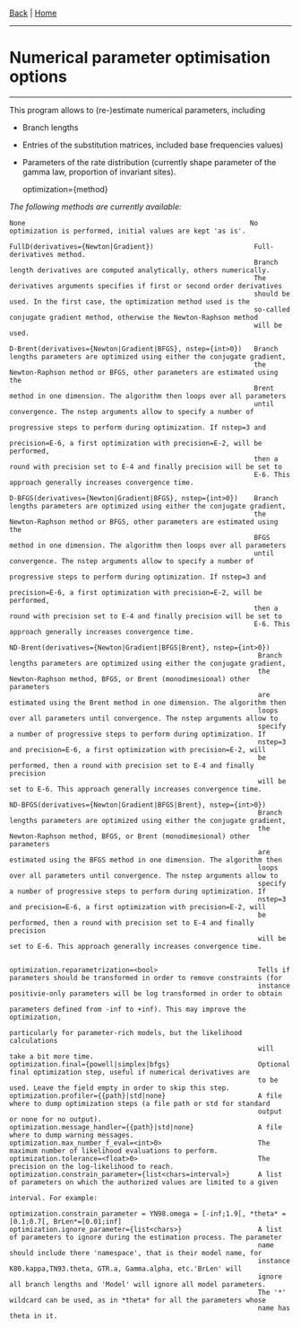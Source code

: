 [Back](../Index.md) | [Home](../../ProPIP-Progressive-Multiple-Sequence-Alignment-with-Poisson-Indel-Process.md)

---
#  Numerical parameter optimisation options
---


This program allows to (re-)estimate numerical parameters, including
- Branch lengths
- Entries of the substitution matrices, included base frequencies values)
- Parameters of the rate distribution (currently shape parameter of the gamma law, proportion of invariant sites).


    optimization={method}


*The following methods are currently available:*

    None                                                        No optimization is performed, initial values are kept 'as is'.

    FullD(derivatives={Newton|Gradient})                         Full-derivatives method.
                                                                 Branch length derivatives are computed analytically, others numerically.
                                                                 The derivatives arguments specifies if first or second order derivatives
                                                                 should be used. In the first case, the optimization method used is the
                                                                 so-called conjugate gradient method, otherwise the Newton-Raphson method
                                                                 will be used.

    D-Brent(derivatives={Newton|Gradient|BFGS}, nstep={int>0})   Branch lengths parameters are optimized using either the conjugate gradient,
                                                                 the Newton-Raphson method or BFGS, other parameters are estimated using the
                                                                 Brent method in one dimension. The algorithm then loops over all parameters
                                                                 until convergence. The nstep arguments allow to specify a number of
                                                                 progressive steps to perform during optimization. If nstep=3 and
                                                                 precision=E-6, a first optimization with precision=E-2, will be performed,
                                                                 then a round with precision set to E-4 and finally precision will be set to
                                                                 E-6. This approach generally increases convergence time.

    D-BFGS(derivatives={Newton|Gradient|BFGS}, nstep={int>0})    Branch lengths parameters are optimized using either the conjugate gradient,
                                                                 the Newton-Raphson method or BFGS, other parameters are estimated using the
                                                                 BFGS method in one dimension. The algorithm then loops over all parameters
                                                                 until convergence. The nstep arguments allow to specify a number of
                                                                 progressive steps to perform during optimization. If nstep=3 and
                                                                 precision=E-6, a first optimization with precision=E-2, will be performed,
                                                                 then a round with precision set to E-4 and finally precision will be set to
                                                                 E-6. This approach generally increases convergence time.

    ND-Brent(derivatives={Newton|Gradient|BFGS|Brent}, nstep={int>0})
                                                                  Branch lengths parameters are optimized using either the conjugate gradient,
                                                                  the Newton-Raphson method, BFGS, or Brent (monodimesional) other parameters
                                                                  are estimated using the Brent method in one dimension. The algorithm then
                                                                  loops over all parameters until convergence. The nstep arguments allow to
                                                                  specify a number of progressive steps to perform during optimization. If
                                                                  nstep=3 and precision=E-6, a first optimization with precision=E-2, will
                                                                  be performed, then a round with precision set to E-4 and finally precision
                                                                  will be set to E-6. This approach generally increases convergence time.

    ND-BFGS(derivatives={Newton|Gradient|BFGS|Brent}, nstep={int>0})
                                                                  Branch lengths parameters are optimized using either the conjugate gradient,
                                                                  the Newton-Raphson method, BFGS, or Brent (monodimesional) other parameters
                                                                  are estimated using the BFGS method in one dimension. The algorithm then
                                                                  loops over all parameters until convergence. The nstep arguments allow to
                                                                  specify a number of progressive steps to perform during optimization. If
                                                                  nstep=3 and precision=E-6, a first optimization with precision=E-2, will
                                                                  be performed, then a round with precision set to E-4 and finally precision
                                                                  will be set to E-6. This approach generally increases convergence time.


    optimization.reparametrization=<bool>                         Tells if parameters should be transformed in order to remove constraints (for
                                                                  instance positivie-only parameters will be log transformed in order to obtain
                                                                  parameters defined from -inf to +inf). This may improve the optimization,
                                                                  particularly for parameter-rich models, but the likelihood calculations
                                                                  will take a bit more time.
    optimization.final={powell|simplex|bfgs}                      Optional final optimization step, useful if numerical derivatives are
                                                                  to be used. Leave the field empty in order to skip this step.
    optimization.profiler={{path}|std|none}                       A file where to dump optimization steps (a file path or std for standard
                                                                  output or none for no output).
    optimization.message_handler={{path}|std|none}                A file where to dump warning messages.
    optimization.max_number_f_eval=<int>0>                        The maximum number of likelihood evaluations to perform.
    optimization.tolerance=<float>0>                              The precision on the log-likelihood to reach.
    optimization.constrain_parameter={list<chars=interval>}       A list of parameters on which the authorized values are limited to a given
                                                                  interval. For example:
                                                                  optimization.constrain_parameter = YN98.omega = [-inf;1.9[, *theta* = [0.1;0.7[, BrLen*=[0.01;inf]
    optimization.ignore_parameter={list<chars>}                   A list of parameters to ignore during the estimation process. The parameter
                                                                  name should include there 'namespace', that is their model name, for
                                                                  instance K80.kappa,TN93.theta, GTR.a, Gamma.alpha, etc.'BrLen' will
                                                                  ignore all branch lengths and 'Model' will ignore all model parameters.
                                                                  The '*' wildcard can be used, as in *theta* for all the parameters whose
                                                                  name has theta in it.
